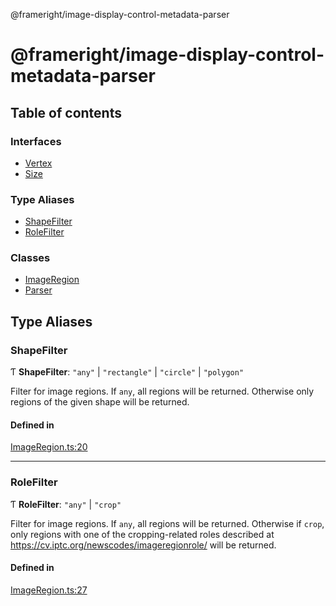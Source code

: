 @frameright/image-display-control-metadata-parser

# @frameright/image-display-control-metadata-parser

## Table of contents

### Interfaces

- [Vertex](interfaces/Vertex.md)
- [Size](interfaces/Size.md)

### Type Aliases

- [ShapeFilter](README.md#shapefilter)
- [RoleFilter](README.md#rolefilter)

### Classes

- [ImageRegion](classes/ImageRegion.md)
- [Parser](classes/Parser.md)

## Type Aliases

### ShapeFilter

Ƭ **ShapeFilter**: ``"any"`` \| ``"rectangle"`` \| ``"circle"`` \| ``"polygon"``

Filter for image regions. If `any`, all regions will be returned. Otherwise
only regions of the given shape will be returned.

#### Defined in

[ImageRegion.ts:20](https://github.com/AurelienLourot/image-display-control-metadata-parser/blob/main/src/ImageRegion.ts#L20)

___

### RoleFilter

Ƭ **RoleFilter**: ``"any"`` \| ``"crop"``

Filter for image regions. If `any`, all regions will be returned. Otherwise
if `crop`, only regions with one of the cropping-related roles described
at https://cv.iptc.org/newscodes/imageregionrole/ will be returned.

#### Defined in

[ImageRegion.ts:27](https://github.com/AurelienLourot/image-display-control-metadata-parser/blob/main/src/ImageRegion.ts#L27)
